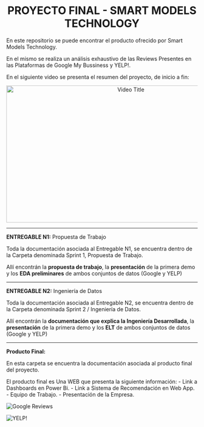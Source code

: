 
<h1 align="center"> PROYECTO FINAL  - SMART MODELS TECHNOLOGY </h1>

En este repositorio se puede encontrar el producto ofrecido por Smart Models Technology. 

En el mismo se realiza un análisis exhaustivo de las Reviews Presentes en las Plataformas de Google My Bussiness y YELP!. 

En el siguiente video se presenta el resumen del proyecto, de inicio a fin: 

<p align="center">
  <a href="https://www.youtube.com/watch?v=aUg0z6dV55Q">
    <img src="https://img.youtube.com/vi/aUg0z6dV55Q/0.jpg" alt="Video Title" width="640" height="360" />
  </a>
</p>

-------------
**ENTREGABLE N1:** Propuesta de Trabajo

Toda la documentación asociada al Entregable N1, se encuentra dentro de la Carpeta denominada Sprint 1, Propuesta de Trabajo.

Allí encontrán la **propuesta de trabajo**, la **presentación** de la primera demo y los **EDA preliminares** de ambos conjuntos de datos (Google y YELP)


-----------------
**ENTREGABLE N2:**  Ingeniería de Datos

Toda la documentación asociada al Entregable N2, se encuentra dentro de la Carpeta denominada Sprint 2 / Ingeniería de Datos. 

Allí encontrán la **documentación que explica la Ingeniería Desarrollada**, la **presentación** de la primera demo y los **ELT** de ambos conjuntos de datos (Google y YELP)

-----------------

**Producto Final:**

En esta carpeta se encuentra la documentación asociada al producto final del proyecto. 

El producto final es Una WEB que presenta la siguiente información: 
                                                            - Link a Dashboards en Power Bi. 
                                                            - Link a Sistema de Recomendación en Web App. 
                                                            - Equipo de Trabajo. 
                                                            - Presentación de la Empresa. 
                                                  


![Google Reviews](https://assets-global.website-files.com/602cf6148109ccfeb1d80c49/60d4509851d12743d030a9eb_5c11336dd43b9272273fb4ce_Google-Reviews.jpeg)

![YELP!](https://andesandassociates.com/wp-content/uploads/2019/04/Yelp.png)




